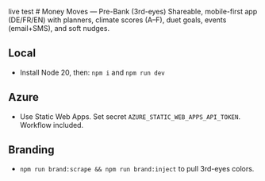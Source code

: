 live test # Money Moves — Pre-Bank (3rd-eyes)
Shareable, mobile-first app (DE/FR/EN) with planners, climate scores (A–F), duet goals, events (email+SMS), and soft nudges.
## Local
- Install Node 20, then: `npm i` and `npm run dev`
## Azure
- Use Static Web Apps. Set secret `AZURE_STATIC_WEB_APPS_API_TOKEN`. Workflow included.
## Branding
- `npm run brand:scrape && npm run brand:inject` to pull 3rd-eyes colors.
